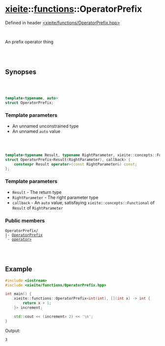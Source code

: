 # [xieite](../../README.md)::[functions](../functions.md)::OperatorPrefix
Defined in header [<xieite/functions/OperatorPrefix.hpp>](../../include/xieite/functions/OperatorPrefix.hpp)

<br/>

An prefix operator thing

<br/><br/>

## Synopses

<br/><br/>

```cpp
template<typename, auto>
struct OperatorPrefix;
```
### Template parameters
- An unnamed unconstrained type
- An unnamed `auto` value

<br/><br/>

```cpp
template<typename Result, typename RightParameter, xieite::concepts::Functional<Result(RightParameter)> auto callback>
struct OperatorPrefix<Result(RightParameter), callback> {
	constexpr Result operator>(const RightParameter&) const;
};
```
### Template parameters
- `Result` - The return type
- `RightParameter` - The right parameter type
- `callback` - An `auto` value, satisfaying `xieite::concepts::Functional` of `Result` of `RightParameter`
### Public members
<pre><code>OperatorPrefix/
|- <a href="./OperatorPrefix/constructor.md">OperatorPrefix</a>
`- <a href="./OperatorPrefix/operatorMode.md">operator></a>
</code></pre>

<br/><br/>

## Example
```cpp
#include <iostream>
#include <xieite/functions/OperatorPrefix.hpp>

int main() {
	xieite::functions::OperatorPrefix<int(int), [](int x) -> int {
		return x + 1;
	}> increment;

	std::cout << (increment> 2) << '\n';
}
```
Output:
```
3
```
